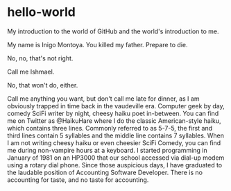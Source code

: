 # hello-world
My introduction to the world of GitHub and the world's introduction to me.

My name is Inigo Montoya. You killed my father. Prepare to die.

No, no, that's not right.

Call me Ishmael.

No, that won't do, either.

Call me anything you want, but don't call me late for dinner, as I am obviously trapped in time back in the vaudeville era.
Computer geek by day, comedy SciFi writer by night, cheesy haiku poet in-between.
You can find me on Twitter as @HaikuHare where I do the classic American-style haiku, which contains three lines.
Commonly referred to as 5-7-5, the first and third lines contain 5 syllables and the middle line contains 7 syllables.
When I am not writing cheesy haiku or even cheesier SciFi Comedy, you can find me during non-vampire hours at a keyboard.
I started programming in January of 1981 on an HP3000 that our school accessed via dial-up modem using a rotary dial phone.
Since those auspicious days, I have graduated to the laudable position of Accounting Software Developer.
There is no accounting for taste, and no taste for accounting.

